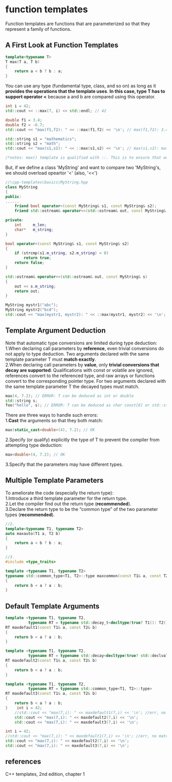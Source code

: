 # function templates  

Function templates are functions that are parameterized so that they represent a family of functions.  

## A First Look at Function Templates  

```c++
template<typename T>
T max(T a, T b)
{
    return a < b ? b : a;
}
```

You can use any type (fundamental type, class, and so on) as long as it **provides the operations that the template uses**. **In this case, type T has to support operator <** because a and b are compared using this operator.  

```c++
int i = 42;
std::cout << ::max(7, i) << std::endl; // 42

double f1 = 3.4;
double f2 = -6.7;
std::cout << "max(f1,f2): " << ::max(f1,f2) << '\n'; // max(f1,f2): 3.4

std::string s1 = "mathematics";
std::string s2 = "math";
std::cout << "max(s1,s2): " << ::max(s1,s2) << '\n'; // max(s1,s2): mathematics

/*notes: max() template is qualified with ::. This is to ensure that our max() template is found in the global namespace. There is also a std::max() template in the standard library, which under some circumstances may be called or may lead to ambiguity.*/
```

But, if we define a class 'MyString' and want to compare two 'MyString's, we should overload opeartor '<' (also, '<<')  

```c++
//\cpp-templates\basics\MyString.hpp
class MyString
{
public:
......
    friend bool operator<(const MyString& s1, const MyString& s2);
    friend std::ostream& operator<<(std::ostream& out, const MyString& s);

private:
    int     m_len;
    char*   m_string;
}

bool operator<(const MyString& s1, const MyString& s2)
{
    if (strcmp(s1.m_string, s2.m_string) < 0)
        return true;
    return false;
}

std::ostream& operator<<(std::ostream& out, const MyString& s)
{
    out << s.m_string;
    return out;
}
```

```c++
MyString mystr1("abc");
MyString mystr2("bcd");
std::cout << "max(mystr1, mystr2): " << ::max(mystr1, mystr2) << '\n'; // max(mystr1, mystr2): bcd
```

## Template Argument Deduction  

Note that automatic type conversions are limited during type deduction:  
1.When declaring call parameters by **reference**, even trivial conversions do not apply to type deduction. Two arguments declared with the same template parameter T must **match exactly**.  
2.When declaring call parameters by **value**, only **trivial conversions that decay are supported**: Qualifications with const or volatile are ignored, references convert to the referenced type, and raw arrays or functions convert to the corresponding pointer type. For two arguments declared with the same template parameter T the decayed types must match.

```c++
max(4, 7.2); // ERROR: T can be deduced as int or double
std::string s;
foo("hello", s); // ERROR: T can be deduced as char const[6] or std::string
```

There are three ways to handle such errors:  
1.**Cast** the arguments so that they both match:  

```c++
max(static_cast<double>(4), 7.2); // OK
```

2.Specify (or qualify) explicitly the type of T to prevent the compiler from attempting type deduction:  

```c++
max<double>(4, 7.2); // OK
```

3.Specify that the parameters may have different types.  

## Multiple Template Parameters  

To ameliorate the code (especially the return type):  
1.Introduce a third template parameter for the return type.  
2.Let the compiler find out the return type (**recommended**).  
3.Declare the return type to be the “common type” of the two parameter types (**recommended**).  

```c++
//2.
template<typename T1, typename T2>
auto maxauto(T1 a, T2 b)
{
    return a < b ? b : a;
}
```

```c++
//3.
#include <type_traits>

template <typename T1, typename T2>
typename std::common_type<T1, T2>::type maxcommon(const T1& a, const T2& b)
{
    return b < a ? a : b;
}
```

## Default Template Arguments  

```c++
template <typename T1, typename T2,
          typename RT = typename std::decay_t<decltype(true? T1(): T2())>::type>
RT maxdefault1(const T1& a, const T2& b)
{
    return b < a ? a : b;
}

template <typename T1, typename T2,
          typename RT = typename std::decay<decltype(true? std::declval<T1>(): std::declval<T2>())>::type>
RT maxdefault2(const T1& a, const T2& b)
{
    return b < a ? a : b;
}

template <typename T1, typename T2,
          typename RT = typename std::common_type<T1, T2>::type>
RT maxdefault3(const T1& a, const T2& b)
{
    return b < a ? a : b;
}    int i = 42;
    //std::cout << "max(7,i): " << maxdefault1(7,i) << '\n'; //err, no matching function for call to 'maxdefault(int, int&)'
    std::cout << "max(7,i): " << maxdefault2(7,i) << '\n';
    std::cout << "max(7,i): " << maxdefault3(7,i) << '\n';
```

```c++
int i = 42;
//std::cout << "max(7,i): " << maxdefault1(7,i) << '\n'; //err, no matching function for call to 'maxdefault(int, int&)'
std::cout << "max(7,i): " << maxdefault2(7,i) << '\n';
std::cout << "max(7,i): " << maxdefault3(7,i) << '\n';
```

## references  

C++ templates, 2nd edition, chapter 1  
